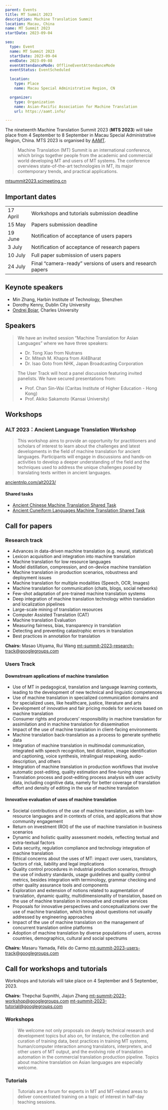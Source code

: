 ```yaml
---
parent: Events
title: MT Summit 2023
description: Machine Translation Summit
location: Macau, China
name: MT Summit 2023
startDate: 2023-09-04

seo:
  type: Event
  name: MT Summit 2023
  startDate: 2023-09-04
  endDate: 2023-09-08
  eventAttendanceMode: OfflineEventAttendanceMode
  eventStatus: EventScheduled

  location:
    type: Place
    name: Macau Special Administrative Region, CN

  organizer:
    type: Organization
    name: Asian-Pacific Association for Machine Translation
    url: https://aamt.info/

---
```


The nineteenth Machine Translation Summit 2023 (**MTS 2023**) will take place from 4 September to 8 September in Macau Special Administrative Region, China.
MTS 2023 is organised by [AAMT](/associations/aamt.md).

> Machine Translation (MT) Summit is an international conference, which brings together people from the academic and commercial world developing MT and users of MT systems. The conference overviews state-of-the-art technologies in MT, its major contemporary trends, and practical applications.

[mtsummit2023.scimeeting.cn](https://mtsummit2023.scimeeting.cn/en/web/index/15680_)

## Important dates

|     |     |
| --- | --- |
| 17 April | Workshops and tutorials submission deadline |
| 15 May | Papers submission deadline |
| 19 June | Notification of acceptance of users papers |
| 3 July | Notification of acceptance of research papers |
| 10 July | Full paper submission of users papers |
| 24 July | Final “camera-ready” versions of users and research papers |

## Keynote speakers

- Min Zhang, Harbin Institute of Technology, Shenzhen
- Dorothy Kenny, Dublin City University
- [Ondrej Bojar](/people/ondrej-bojar.md), Charles University

## Speakers

> We have an invited session “Machine Translation for Asian Languages” where we have three speakers:
> - Dr. Tong Xiao from Niutrans
> - Dr. Mitesh M. Khapra from AI4Bharat
> - Dr. Isao Goto from NHK, Japan Broadcasting Corporation

> The User Track will host a panel discussion featuring invited panelists. We have secured presentations from:
> * Prof. Chan Sin-Wai (Caritas Institute of Higher Education - Hong Kong)
> * Prof. Akiko Sakamoto (Kansai University) 

## Workshops

### ALT 2023：Ancient Language Translation Workshop

> This workshop aims to provide an opportunity for practitioners and scholars of interest to learn about the challenges and latest developments in the field of machine translation for ancient languages. Participants will engage in discussions and hands-on activities to develop a deeper understanding of the field and the techniques used to address the unique challenges posed by translating texts written in ancient languages.

[ancientnlp.com/alt2023/](https://www.ancientnlp.com/alt2023/)

#### Shared tasks

- [Ancient Chinese Machine Translation Shared Task](https://github.com/GoThereGit/EvaHan)
- [Ancient Cuneiform Languages Machine Translation Shared Task](https://digitalpasts.github.io/EvaCUN/)


## Call for papers

### Research track

- Advances in data-driven machine translation (e.g. neural, statistical)
- Lexicon acquisition and integration into machine translation
- Machine translation for low resource languages
- Model distillation, compression, and on-device machine translation
- Machine translation in production scenarios, robustness and deployment issues
- Machine translation for multiple modalities (Speech, OCR, Images)
- Machine translation for communication (chats, blogs, social networks)
- Few-shot adaptation of pre-trained machine translation systems
- Deep integration of machine translation technology within translation and localization pipelines
- Large-scale mining of translation resources
- Computer Assisted Translation (CAT)
- Machine translation Evaluation
- Measuring fairness, bias, transparency in translation
- Detecting and preventing catastrophic errors in translation
- Best practices in annotation for translation

**Chairs:** Masao Utiyama, Rui Wang
mt-summit-2023-research-track@googlegroups.com

### Users Track

#### Downstream applications of machine translation

- Use of MT in pedagogical, translation and language learning contexts, leading to the development of new technical and linguistic competences
- Use of machine translation in specialized communication domains and for specialized uses, like healthcare, justice, literature and arts
- Development of innovative and fair pricing models for services based on machine translation
- Consumer rights and producers’ responsibility in machine translation for assimilation and in machine translation for dissemination
- Impact of the use of machine translation in client-facing environments
- Machine translation back-translation as a process to generate synthetic data
- Integration of machine translation in multimodal communication, integrated with speech recognition, text dictation, image identification and captioning, voice synthesis, intralingual respeaking, audio-description, and others
- Integration of machine translation in production workflows that involve automatic post-editing, quality estimation and fine-tuning steps
- Translation process and post-editing process analysis with user activity data, including cognitive data, namely for better coverage of translation effort and density of editing in the use of machine translation

#### Innovative evaluation of uses of machine translation

- Societal contributions of the use of machine translation, as with low-resource languages and in contexts of crisis, and applications that show community engagement
- Return on investment (ROI) of the use of machine translation in business scenarios
- Dynamic and holistic quality assessment models, reflecting textual and extra-textual factors
- Data security, regulation compliance and technology integration of machine translation
- Ethical concerns about the uses of MT: impact over users, translators, factors of risk, liability and legal implications
- Quality control procedures in industrial production scenarios, through the use of industry standards, usage guidelines and quality control metrics, besides integration with terminology, grammar checking and other quality assurance tools and components
- Exploration and extension of notions related to augmentation of translation, dynamic quality, multidimensionality of translation, based on the use of machine translation in innovative and creative services
- Proposals for innovative perspectives and conceptualizations over the use of machine translation, which bring about questions not usually addressed by engineering approaches
- Impact of the use of machine translation on the management of concurrent translation online platforms
- Adoption of machine translation by diverse populations of users, across countries, demographics, cultural and social spectrums

**Chairs:** Masaru Yamada, Félix do Carmo
mt-summit-2023-users-track@googlegroups.com

## Call for workshops and tutorials

Workshops and tutorials will take place on 4 September and 5 September, 2023.

**Chairs:** Thepchai Supnithi, Jiajun Zhang
mt-summit-2023-workshop@googlegroups.com
mt-summit-2023-tutorial@googlegroups.com

### Workshops

> We welcome not only proposals on deeply technical research and development topics but also on, for instance, the collection and curation of training data, best practices in training MT systems, human/computer interaction among translators, interpreters, and other users of MT output, and the evolving role of translation automation in the commercial translation production pipeline. Topics about machine translation on Asian languages are especially welcome.

### Tutorials

> Tutorials are a forum for experts in MT and MT-related areas to deliver concentrated training on a topic of interest in half-day teaching sessions.
